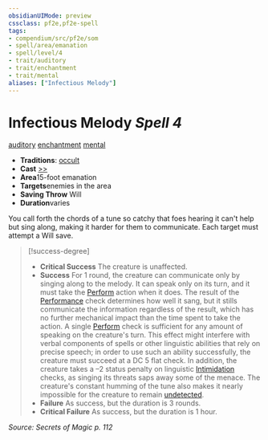```yaml
---
obsidianUIMode: preview
cssclass: pf2e,pf2e-spell
tags:
- compendium/src/pf2e/som
- spell/area/emanation
- spell/level/4
- trait/auditory
- trait/enchantment
- trait/mental
aliases: ["Infectious Melody"]
---
```

# Infectious Melody *Spell 4*   
[auditory](../../Rules/traits/auditory.md)  [enchantment](../../Rules/traits/enchantment.md)  [mental](../../Rules/traits/mental.md)  

- **Traditions**: [occult](../../Rules/traits/occult.md)
- **Cast** [>>](../../Rules/core-rulebook/chapter-9-playing-the-game.md#Actions "Two-Action") 
- **Area**15-foot emanation
- **Targets**enemies in the area
- **Saving Throw** Will
- **Duration**varies

You call forth the chords of a tune so catchy that foes hearing it can't help but sing along, making it harder for them to communicate. Each target must attempt a Will save.

> [!success-degree] 
> - **Critical Success** The creature is unaffected.
> - **Success** For 1 round, the creature can communicate only by singing along to the melody. It can speak only on its turn, and it must take the [Perform](../../Rules/actions/perform.md) action when it does. The result of the [Performance](../skills.md#Performance) check determines how well it sang, but it stills communicate the information regardless of the result, which has no further mechanical impact than the time spent to take the action. A single [Perform](../../Rules/actions/perform.md) check is sufficient for any amount of speaking on the creature's turn. This effect might interfere with verbal components of spells or other linguistic abilities that rely on precise speech; in order to use such an ability successfully, the creature must succeed at a DC 5 flat check. In addition, the creature takes a –2 status penalty on linguistic [Intimidation](../skills.md#Intimidation) checks, as singing its threats saps away some of the menace. The creature's constant humming of the tune also makes it nearly impossible for the creature to remain [undetected](../../Rules/conditions.md#Undetected).
> - **Failure** As success, but the duration is 3 rounds.
> - **Critical Failure** As success, but the duration is 1 hour.

*Source: Secrets of Magic p. 112*